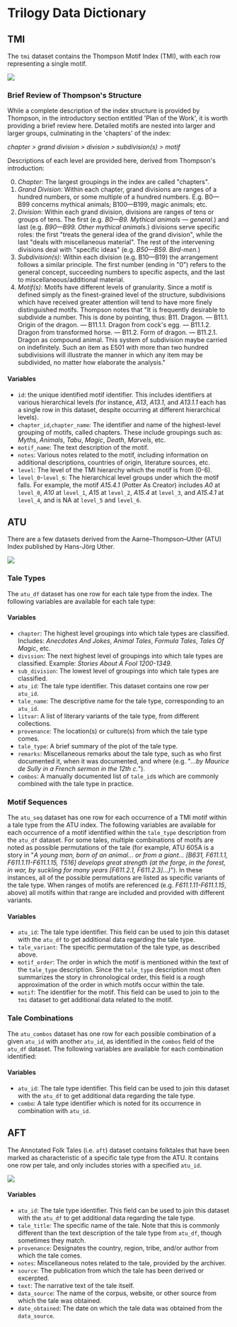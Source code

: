 # Trilogy Data Dictionary

## TMI

The `tmi` dataset contains the Thompson Motif Index (TMI), with each row representing a single motif.

![](images/tmi_example.png)

### Brief Review of Thompson's Structure

While a complete description of the index structure is provided by Thompson, in the introductory section entitled 'Plan of the Work', it is worth providing a brief review here.  Detailed motifs are nested into larger and larger groups, culminating in the 'chapters' of the index:

*chapter > grand division > division > subdivision(s) > motif*

Descriptions of each level are provided here, derived from Thompson's introduction:

0. *Chapter*: The largest groupings in the index are called "chapters".
1. *Grand Division*: Within each chapter, grand divisions are ranges of a hundred numbers, or some multiple of a hundred numbers. E.g. B0—B99 concerns mythical animals; B100—B199, magic animals; etc.
2. *Division*: Within each grand division, divisions are ranges of tens or groups of tens. The first (e.g. *B0—B9. Mythical animals — general.*) and last (e.g. *B90—B99. Other mythical animals.*) divisions serve specific roles: the first "treats the general idea of the grand division", while the last "deals with miscellaneous material". The rest of the intervening divisions deal with "specific ideas" (e.g. *B50—B59. Bird-men.*) 
3. *Subdivision(s)*: Within each division (e.g. B10—B19) the arrangement follows a similar principle. The first number (ending in "0") refers to the general concept, succeeding numbers to specific aspects, and the last to miscellaneous/additional material.
4. *Motif(s)*:  Motifs have different levels of granularity.  Since a motif is defined simply as the finest-grained level of the structure, subdivisions which have received greater attention will tend to have more finely distinguished motifs. Thompson notes that "It is frequently desirable to subdivide a number. This is done by pointing, thus: B11. Dragon. — B11.1. Origin of the dragon. — B11.1.1. Dragon from cock's egg. — B11.1.2. Dragon from transformed horse. — B11.2. Form of dragon. — B11.2.1. Dragon as compound animal. This system of subdivision maybe carried on indefinitely. Such an item as E501 with more than two hundred subdivisions will illustrate the manner in which any item may be subdivided, no matter how elaborate the analysis."

#### Variables

- `id`: the unique identified motif identifier.  This includes identifiers at various hierarchical levels (for instance, *A13*, *A13.1*, and *A13.1.1* each has a single row in this dataset, despite occurring at different hierarchical levels).
- `chapter_id`,`chapter_name`: The identifier and name of the highest-level grouping of motifs, called chapters.  These include groupings such as: *Myths*, *Animals*, *Tabu*, *Magic*, *Death*, *Marvels*, etc.
- `motif_name`: The text description of the motif.
- `notes`: Various notes related to the motif, including information on additional descriptions, countries of origin, literature sources, etc.
- `level`: The level of the TMI hierarchy which the motif is from (0-6). 
- `level_0`-`level_6`: The hierarchical level groups under which the motif falls.  For example, the motif *A15.4.1* (Potter As Creator) includes *A0* at `level_0`, *A10* at `level_1`, *A15* at `level_2`, *A15.4* at `level_3`, and *A15.4.1* at `level_4`, and is NA at `level_5` and `level_6`.

## ATU

There are a few datasets derived from the Aarne–Thompson–Uther (ATU) Index published by Hans-Jörg Uther.

![](images/atu_example.png)

### Tale Types

The `atu_df` dataset has one row for each tale type from the index.  The following variables are available for each tale type:

#### Variables

- `chapter`: The highest level groupings into which tale types are classified.  Includes: *Anecdotes And Jokes*, *Animal Tales*, *Formula Tales*, *Tales Of Magic*, etc.
- `division`: The next highest level of groupings into which tale types are classified.  Example: *Stories About A Fool 1200-1349*.
- `sub_division`: The lowest level of groupings into which tale types are classified.
- `atu_id`: The tale type identifier.  This dataset contains one row per `atu_id`.
- `tale_name`: The descriptive name for the tale type, corresponding to an `atu_id`.
- `litvar`: A list of literary variants of the tale type, from different collections.
- `provenance`: The location(s) or culture(s) from which the tale type comes.
- `tale_type`: A brief summary of the plot of the tale type.
- `remarks`: Miscellaneous remarks about the tale type, such as who first documented it, when it was documented, and where (e.g. "*...by Maurice de Sully in a French sermon in the 12th c.*").
- `combos`: A manually documented list of `tale_id`s which are commonly combined with the tale type in practice.

### Motif Sequences

The `atu_seq` dataset has one row for each occurrence of a TMI motif within a tale type from the ATU index.  The following variables are available for each occurrence of a motif identified within the `tale_type` description from the `atu_df` dataset.  For some tales, multiple combinations of motifs are noted as possible permutations of the tale (for example, ATU 605A is a story in "*A young man, born of an animal... or from a giant... [B631, F611.1.1, F611.1.11-F611.1.15, T516] develops great strength (at the forge, in the forest, in war, by suckling for many years [F611.2.1, F611.2.3]...)*").  In these instances, all of the possible permutations are listed as specific variants of the tale type.  When ranges of motifs are referenced (e.g. *F611.1.11-F611.1.15*, above) all motifs within that range are included and provided with different variants.

#### Variables

- `atu_id`: The tale type identifier.  This field can be used to join this dataset with the `atu_df` to get additional data regarding the tale type.
- `tale_variant`: The specific permutation of the tale type, as described above.
- `motif_order`: The order in which the motif is mentioned within the text of the `tale_type` description.  Since the `tale_type` description most often summarizes the story in chronological order, this field is a rough approximation of the order in which motifs occur within the tale.
- `motif`: The identifier for the motif.  This field can be used to join to the `tmi` dataset to get additional data related to the motif.

### Tale Combinations

The `atu_combos` dataset has one row for each possible combination of a given `atu_id` with another `atu_id`, as identified in the `combos` field of the `atu_df` dataset. The following variables are available for each combination identified:

#### Variables

- `atu_id`: The tale type identifier.  This field can be used to join this dataset with the `atu_df` to get additional data regarding the tale type.
- `combo`: A tale type identifier which is noted for its occurrence in combination with `atu_id`.

## AFT

The Annotated Folk Tales (i.e. `aft`) dataset contains folktales that have been marked as characteristic of a specific tale type from the ATU.  It contains one row per tale, and only includes stories with a specified `atu_id`.

![](images/aft_example.png)

#### Variables

- `atu_id`: The tale type identifier.  This field can be used to join this dataset with the `atu_df` to get additional data regarding the tale type.
- `tale_title`: The specific name of the tale.  Note that this is commonly different than the text description of the tale type from `atu_df`, though sometimes they match.
- `provenance`: Designates the country, region, tribe, and/or author from which the tale comes.
- `notes`: Miscellaneous notes related to the tale, provided by the archiver.
- `source`: The publication from which the tale has been derived or excerpted.
- `text`: The narrative text of the tale itself.
- `data_source`: The name of the corpus, website, or other source from which the tale was obtained.
- `date_obtained`: The date on which the tale data was obtained from the `data_source`.

